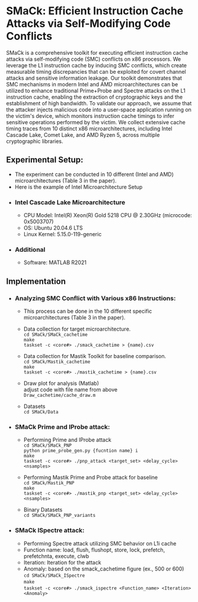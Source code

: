 # SMaCk: Efficient Instruction Cache Attacks via Self-Modifying Code Conflicts

SMaCk is a comprehensive toolkit for executing efficient instruction cache attacks via self-modifying code (SMC) conflicts on x86 processors. We leverage the L1 instruction cache by inducing SMC conflicts, which create measurable timing discrepancies that can be exploited for covert channel attacks and sensitive information leakage. Our toolkit demonstrates that SMC mechanisms in modern Intel and AMD microarchitectures can be utilized to enhance traditional Prime+Probe and Spectre attacks on the L1 instruction cache, enabling the extraction of cryptographic keys and the establishment of high bandwidth.
To validate our approach, we assume that the attacker injects malicious code into a user-space application running on the victim's device, which monitors instruction cache timings to infer sensitive operations performed by the victim. We collect extensive cache timing traces from 10 distinct x86 microarchitectures, including Intel Cascade Lake, Comet Lake, and AMD Ryzen 5, across multiple cryptographic libraries.

## Experimental Setup: 
* The experiment can be conducted in 10 different (Intel and AMD) microarchitectures (Table 3 in the paper).
* Here is the example of Intel Microarchitecture Setup
- ### Intel Cascade Lake Microarchitecture
  * CPU Model: Intel(R) Xeon(R) Gold 5218 CPU @ 2.30GHz (microcode: 0x5003707)
  * OS: Ubuntu 20.04.6 LTS
  * Linux Kernel: 5.15.0-119-generic
 
- ### Additional
  * Software: MATLAB R2021
    
## Implementation 
- ### Analyzing SMC Conflict with Various x86 Instructions:
  * This process can be done in the 10 different specific microarchitectures (Table 3 in the paper).<br/>
  * Data collection for target microarchitecture.<br/>
  `cd SMaCk/SMaCk_cachetime`<br/>
  `make`<br/>
  `taskset -c <core#> ./smack_cachetime > {name}.csv`<br/>

  * Data collection for Mastik Toolkit for baseline comparison.<br/>
  `cd SMaCk/Mastik_cachetime`<br/>
  `make`<br/>
  `taskset -c <core#> ./mastik_cachetime > {name}.csv`<br/>
  
  * Draw plot for analysis (Matlab) <br/>
  adjust code with file name from above <br/>
  `Draw_cachetime/cache_draw.m`<br/>

  * Datasets <br/>
  `cd SMaCk/Data`<br/>

- ### SMaCk Prime and IProbe attack:
  * Performing Prime and IProbe attack  <br/>
  `cd SMaCk/SMaCk_PNP`<br/>
  `python prime_probe_gen.py {fucntion name} i`<br/>
  `make`<br/>
  `taskset -c <core#> ./pnp_attack <target_set> <delay_cycle> <nsamples>`<br/>

  * Performing Mastik Prime and Probe attack for baseline <br/>
  `cd SMaCk/Mastik_PNP`<br/>
  `make`<br/>
  `taskset -c <core#> ./mastik_pnp <target_set> <delay_cycle> <nsamples>`<br/>

  * Binary Datasets <br/>
  `cd SMaCk/SMaCk_PNP_variants`<br/>
  
- ### SMaCk ISpectre attack:
  * Performing Spectre attack utilizing SMC behavior on L1i cache <br/>
  * Function name: load, flush, flushopt, store, lock, prefetch, prefetchnta, execute, clwb <br/>
  * Iteration: Iteration for the attack <br/>
  * Anomaly: based on the smack_cachetime figure (ex., 500 or 600) <br/>
  `cd SMaCk/SMaCk_ISpectre`<br/>
  `make`<br/>
  `taskset -c <core#> ./smack_ispectre <Function_name> <Iteration> <Anomaly>`<br/>
